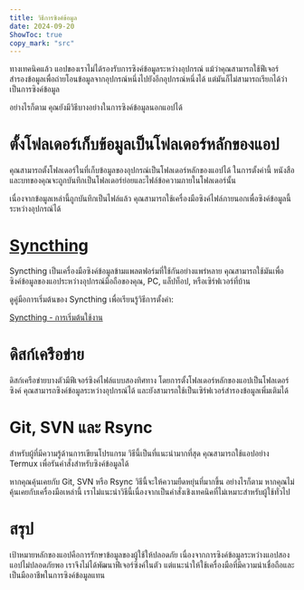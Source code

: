 ```yaml
---
title: วิธีการซิงค์ข้อมูล  
date: 2024-09-20  
ShowToc: true
copy_mark: "src"
---
```


ทางเทคนิคแล้ว แอปของเราไม่ได้รองรับการซิงค์ข้อมูลระหว่างอุปกรณ์ แม้ว่าคุณสามารถใช้ฟีเจอร์สำรองข้อมูลเพื่อถ่ายโอนข้อมูลจากอุปกรณ์หนึ่งไปยังอีกอุปกรณ์หนึ่งได้ แต่มันก็ไม่สามารถเรียกได้ว่าเป็นการซิงค์ข้อมูล

อย่างไรก็ตาม คุณยังมีวิธีบางอย่างในการซิงค์ข้อมูลนอกแอปได้

# ตั้งโฟลเดอร์เก็บข้อมูลเป็นโฟลเดอร์หลักของแอป

คุณสามารถตั้งโฟลเดอร์ในที่เก็บข้อมูลของอุปกรณ์เป็นโฟลเดอร์หลักของแอปได้ ในการตั้งค่านี้ หนังสือและบทของคุณจะถูกบันทึกเป็นโฟลเดอร์ย่อยและไฟล์ข้อความภายในโฟลเดอร์นั้น

เนื่องจากข้อมูลเหล่านี้ถูกบันทึกเป็นไฟล์แล้ว คุณสามารถใช้เครื่องมือซิงค์ไฟล์ภายนอกเพื่อซิงค์ข้อมูลนี้ระหว่างอุปกรณ์ได้

# [Syncthing](https://play.google.com/store/apps/details?id=com.nutomic.syncthingandroid)

Syncthing เป็นเครื่องมือซิงค์ข้อมูลข้ามแพลตฟอร์มที่ใช้กันอย่างแพร่หลาย คุณสามารถใช้มันเพื่อซิงค์ข้อมูลของแอประหว่างอุปกรณ์มือถือของคุณ, PC, แล็ปท็อป, หรือเซิร์ฟเวอร์ที่บ้าน

ดูคู่มือการเริ่มต้นของ Syncthing เพื่อเรียนรู้วิธีการตั้งค่า:

[Syncthing - การเริ่มต้นใช้งาน](https://docs.syncthing.net/intro/getting-started.html#getting-started)

# ดิสก์เครือข่าย

ดิสก์เครือข่ายบางตัวมีฟีเจอร์ซิงค์ไฟล์แบบสองทิศทาง โดยการตั้งโฟลเดอร์หลักของแอปเป็นโฟลเดอร์ซิงค์ คุณสามารถซิงค์ข้อมูลระหว่างอุปกรณ์ได้ และยังสามารถใช้เป็นเซิร์ฟเวอร์สำรองข้อมูลเพิ่มเติมได้

# Git, SVN และ Rsync

สำหรับผู้ที่มีความรู้ด้านการเขียนโปรแกรม วิธีนี้เป็นที่แนะนำมากที่สุด คุณสามารถใช้แอปอย่าง Termux เพื่อรันคำสั่งสำหรับซิงค์ข้อมูลได้

หากคุณคุ้นเคยกับ Git, SVN หรือ Rsync วิธีนี้จะให้ความยืดหยุ่นที่มากขึ้น อย่างไรก็ตาม หากคุณไม่คุ้นเคยกับเครื่องมือเหล่านี้ เราไม่แนะนำวิธีนี้เนื่องจากเป็นคำสั่งเชิงเทคนิคที่ไม่เหมาะสำหรับผู้ใช้ทั่วไป

# สรุป

เป้าหมายหลักของแอปคือการรักษาข้อมูลของผู้ใช้ให้ปลอดภัย เนื่องจากการซิงค์ข้อมูลระหว่างแอปสองแอปไม่ปลอดภัยพอ เราจึงไม่ได้พัฒนาฟีเจอร์ซิงค์ในตัว แต่แนะนำให้ใช้เครื่องมือที่มีความน่าเชื่อถือและเป็นมืออาชีพในการซิงค์ข้อมูลแทน
